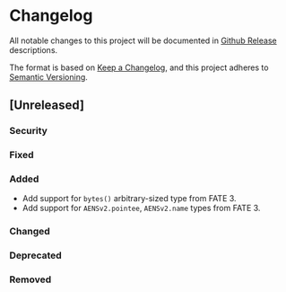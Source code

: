 # Changelog
All notable changes to this project will be documented in [Github Release](https://github.com/aeternity/aepp-calldata-js/releases) descriptions.

The format is based on [Keep a Changelog](https://keepachangelog.com/en/1.0.0/),
and this project adheres to [Semantic Versioning](https://semver.org/spec/v2.0.0.html).

## [Unreleased]
### Security
### Fixed
### Added
- Add support for `bytes()` arbitrary-sized type from FATE 3.
- Add support for `AENSv2.pointee`, `AENSv2.name` types from FATE 3.
### Changed
### Deprecated
### Removed